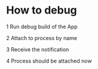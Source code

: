 # How to debug

1 Run debug build of the App

2 Attach to process by name

3 Receive the notification

4 Process should be attached now
